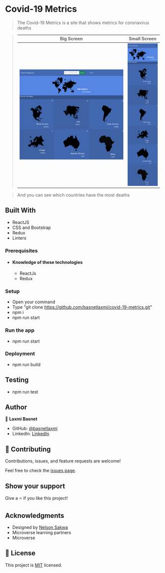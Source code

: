 # Covid-19 Metrics

> The Covid-19 Metrics is a site that shows metrics for coronavirus deaths

> |Big Screen       |Small Screen|
> |--------------|--------------|
> |![screenshot](./screenshot.png)|![screenshot2](./screenshot-sm-screen.png)|

> And you can see which countries have the most deaths
## Built With
- ReactJS
- CSS and Bootstrap
- Redux
- Linters

### Prerequisites
  - #### Knowledge of these technologies
    - ReactJs
    - Redux
### Setup
  * Open your command
  * Type "git clone https://github.com/basnetlaxmi/covid-19-metrics.git"
  * npm i
  * npm run start
### Run the app
  * npm run start

### Deployment
  * npm run build

## Testing
  * npm run test
## Author

👤 **Laxmi Basnet**

- GitHub: [@basnetlaxmi](https://github.com/basnetlaxmi)
- LinkedIn: [LinkedIn](https://np.linkedin.com/in/laxmi-basnet-b22403131)

## 🤝 Contributing

Contributions, issues, and feature requests are welcome!

Feel free to check the [issues page](../../issues/).

## Show your support

Give a ⭐️ if you like this project!

## Acknowledgments

- Designed by [Nelson Sakwa](https://www.behance.net/gallery/31579789/Ballhead-App-(Free-PSDs))
- Microverse learning partners
- Microverse


## 📝 License

This project is [MIT](./MIT.md) licensed.